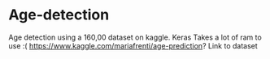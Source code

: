 # Age-detection
Age detection using a 160,00 dataset on kaggle. Keras
Takes a lot of ram to use :(
https://www.kaggle.com/mariafrenti/age-prediction? Link to dataset

